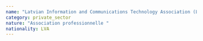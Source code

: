 ```yaml
---
name: "Latvian Information and Communications Technology Association (LIKTA) "
category: private_sector
nature: "Association professionnelle "
nationality: LVA
---
```

    